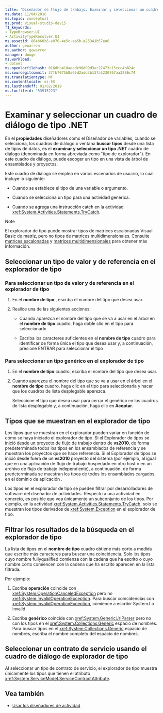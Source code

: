 ```yaml
---
title: 'Diseñador de flujo de trabajo: Examinar y seleccionar un cuadro de diálogo de tipo .NET'
ms.date: 11/04/2016
ms.topic: conceptual
ms.prod: visual-studio-dev15
f1_keywords:
- TypeBrowser.UI
- ActivityTypeResolver.UI
ms.assetid: 864b60b6-a070-4e5c-aa5b-a25341b57ea6
author: gewarren
ms.author: gewarren
manager: douge
ms.workload:
- dotnet
ms.openlocfilehash: 016dbb410aeade96d99d3ac27473e15ccc4b824c
ms.sourcegitcommit: 37fb7075b0a65d2add3b137a5230767aa3266c74
ms.translationtype: MT
ms.contentlocale: es-ES
ms.lasthandoff: 01/02/2019
ms.locfileid: "53915223"
---
```

# <a name="browse-and-select-a-net-type-dialog-box"></a>Examinar y seleccionar un cuadro de diálogo de tipo .NET

En el **propiedades** diseñadores como el Diseñador de variables, cuando se selecciona, los cuadros de diálogo o ventana **buscar tipos** desde una lista de tipos de datos, es el **examinar y seleccionar un tipo .NET** cuadro de diálogo (denominada en forma abreviada como "tipo de explorador"). En este cuadro de diálogo, puede escoger un tipo en una vista de árbol de ensamblados y proyectos.

Este cuadro de diálogo se emplea en varios escenarios de usuario, lo cual incluye lo siguiente:

-   Cuando se establece el tipo de una variable o argumento.

-   Cuando se selecciona un tipo para una actividad genérica.

-   Cuando se agrega una instrucción catch en la actividad <xref:System.Activities.Statements.TryCatch>.

> [!NOTE]
> El explorador de tipo puede mostrar tipos de matrices escalonadas Visual Basic de matriz, pero no tipos de matrices multidimensionales. Consulte [matrices escalonadas](http://go.microsoft.com/fwlink/?LinkId=195226) y [matrices multidimensionales](http://go.microsoft.com/fwlink/?LinkId=195227) para obtener más información.

## <a name="selecting-a-value-or-reference-type-from-the-type-browser"></a>Seleccionar un tipo de valor y de referencia en el explorador de tipo

### <a name="to-select-a-value-or-reference-type-from-the-type-browser"></a>Para seleccionar un tipo de valor y de referencia en el explorador de tipo

1.  En el **nombre de tipo** , escriba el nombre del tipo que desea usar.

2.  Realice una de las siguientes acciones:

    -   Cuando aparezca el nombre del tipo que se va a usar en el árbol en el **nombre de tipo** cuadro, haga doble clic en el tipo para seleccionarlo.

    -   Escriba los caracteres suficientes en el **nombre de tipo** cuadro para identificar de forma única el tipo que desea usar y, a continuación, presione ENTRAR para seleccionar el tipo

### <a name="to-select-a-generic-type-from-the-type-browser"></a>Para seleccionar un tipo genérico en el explorador de tipo

1.  En el **nombre de tipo** cuadro, escriba el nombre del tipo que desea usar.

2.  Cuando aparezca el nombre del tipo que se va a usar en el árbol en el **nombre de tipo** cuadro, haga clic en el tipo para seleccionarla y hacer que los cuadros de lista desplegable aparezca.

     Seleccione el tipo que desea usar para cerrar el genérico en los cuadros de lista desplegable y, a continuación, haga clic en **Aceptar**.

## <a name="types-displayed-in-the-type-browser"></a>Tipos que se muestran en el explorador de tipo

Los tipos que se muestran en el explorador pueden variar en función de cómo se haya iniciado el explorador de tipo. Si el Explorador de tipos se inició desde un proyecto de flujo de trabajo dentro de **vs2010**, de forma predeterminada todos los tipos en los ensamblados de referencia y se muestran los proyectos que se hace referencia. Si el Explorador de tipos se inició desde fuera de un **vs2010** proyecto del sistema (por ejemplo, al igual que en una aplicación de flujo de trabajo hospedado en otro host o en un archivo de flujo de trabajo independiente), a continuación, de forma predeterminada se muestran los tipos de todos los ensamblados cargados en el dominio de aplicación .

Los tipos en el explorador de tipo se pueden filtrar por desarrolladores de software del diseñador de actividades. Respecto a una actividad en concreto, es posible que vea únicamente un subconjunto de los tipos. Por ejemplo, en la actividad <xref:System.Activities.Statements.TryCatch>, solo se muestran los tipos derivados de <xref:System.Exception> en el explorador de tipo.

## <a name="filtering-search-results-in-the-type-browser"></a>Filtrar los resultados de la búsqueda en el explorador de tipo

La lista de tipos en el **nombre de tipo** cuadro obtiene más corto a medida que escribe más caracteres para buscar una coincidencia. Solo los tipos cuyo nombre fullyqualified comienza con la cadena que ha escrito o cuyo nombre corto comiencen con la cadena que ha escrito aparecen en la lista filtrada.

Por ejemplo:

1.  Escriba **operación** coincide con <xref:System.OperationCanceledException> pero no <xref:System.InvalidOperationException>. Para buscar coincidencias con <xref:System.InvalidOperationException>, comience a escribir System.I o Invalid.

2.  Escriba **genérico** coincide con <xref:System.GenericUriParser> pero no con los tipos en el <xref:System.Collections.Generic> espacio de nombres. Para buscar tipos en el <xref:System.Collections.Generic> espacio de nombres, escriba el nombre completo del espacio de nombres.

## <a name="selecting-a-service-contract-using-the-type-browser-dialog"></a>Seleccionar un contrato de servicio usando el cuadro de diálogo de explorador de tipo

Al seleccionar un tipo de contrato de servicio, el explorador de tipo muestra únicamente los tipos que tienen el atributo <xref:System.ServiceModel.ServiceContractAttribute>.

## <a name="see-also"></a>Vea también

- [Usar los diseñadores de actividad](../workflow-designer/using-the-activity-designers.md)